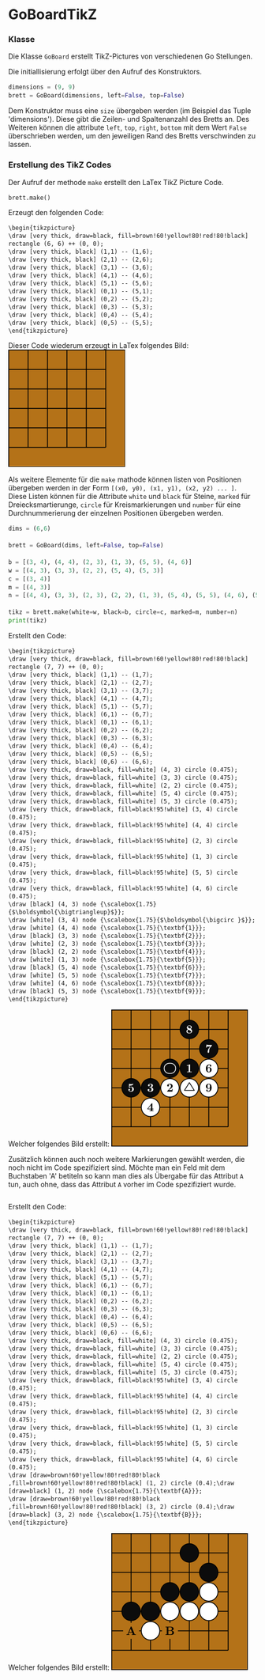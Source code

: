 # GoBoardTikZ

### Klasse
Die Klasse `GoBoard` erstellt TikZ-Pictures von verschiedenen Go Stellungen.

Die initiallisierung erfolgt über den Aufruf des Konstruktors.

~~~python
dimensions = (9, 9)
brett = GoBoard(dimensions, left=False, top=False)
~~~

Dem Konstruktor muss eine `size` übergeben werden (im Beispiel das Tuple 'dimensions'). Diese gibt die Zeilen- und Spaltenanzahl des Bretts an. Des Weiteren können die attribute `left`, `top`, `right`, `bottom` mit dem Wert `False` überschrieben werden, um den jeweiligen Rand des Bretts verschwinden zu lassen.

### Erstellung des TikZ Codes
Der Aufruf der methode `make` erstellt den LaTex TikZ Picture Code.
~~~python
brett.make()
~~~
Erzeugt den folgenden Code:
~~~
\begin{tikzpicture}
\draw [very thick, draw=black, fill=brown!60!yellow!80!red!80!black] rectangle (6, 6) ++ (0, 0);
\draw [very thick, black] (1,1) -- (1,6);
\draw [very thick, black] (2,1) -- (2,6);
\draw [very thick, black] (3,1) -- (3,6);
\draw [very thick, black] (4,1) -- (4,6);
\draw [very thick, black] (5,1) -- (5,6);
\draw [very thick, black] (0,1) -- (5,1);
\draw [very thick, black] (0,2) -- (5,2);
\draw [very thick, black] (0,3) -- (5,3);
\draw [very thick, black] (0,4) -- (5,4);
\draw [very thick, black] (0,5) -- (5,5);
\end{tikzpicture}
~~~
Dieser Code wiederum erzeugt in LaTex folgendes Bild:
![Go Board 5x5](demo_1.png)

Als weitere Elemente für die `make` mathode können listen von Positionen übergeben werden in der Form `[(x0, y0), (x1, y1), (x2, y2) ... ]`. Diese Listen können für die Attribute `white` und `black` für Steine, `marked` für Dreiecksmartierunge, `circle` für Kreismarkierungen und `number` für eine Durchnummerierung der einzelnen Positionen übergeben werden.

~~~python
dims = (6,6)

brett = GoBoard(dims, left=False, top=False)

b = [(3, 4), (4, 4), (2, 3), (1, 3), (5, 5), (4, 6)]
w = [(4, 3), (3, 3), (2, 2), (5, 4), (5, 3)]
c = [(3, 4)]
m = [(4, 3)]
n = [(4, 4), (3, 3), (2, 3), (2, 2), (1, 3), (5, 4), (5, 5), (4, 6), (5, 3)]

tikz = brett.make(white=w, black=b, circle=c, marked=m, number=n)
print(tikz)
~~~

Erstellt den Code:

~~~
\begin{tikzpicture}
\draw [very thick, draw=black, fill=brown!60!yellow!80!red!80!black] rectangle (7, 7) ++ (0, 0);
\draw [very thick, black] (1,1) -- (1,7);
\draw [very thick, black] (2,1) -- (2,7);
\draw [very thick, black] (3,1) -- (3,7);
\draw [very thick, black] (4,1) -- (4,7);
\draw [very thick, black] (5,1) -- (5,7);
\draw [very thick, black] (6,1) -- (6,7);
\draw [very thick, black] (0,1) -- (6,1);
\draw [very thick, black] (0,2) -- (6,2);
\draw [very thick, black] (0,3) -- (6,3);
\draw [very thick, black] (0,4) -- (6,4);
\draw [very thick, black] (0,5) -- (6,5);
\draw [very thick, black] (0,6) -- (6,6);
\draw [very thick, draw=black, fill=white] (4, 3) circle (0.475);
\draw [very thick, draw=black, fill=white] (3, 3) circle (0.475);
\draw [very thick, draw=black, fill=white] (2, 2) circle (0.475);
\draw [very thick, draw=black, fill=white] (5, 4) circle (0.475);
\draw [very thick, draw=black, fill=white] (5, 3) circle (0.475);
\draw [very thick, draw=black, fill=black!95!white] (3, 4) circle (0.475);
\draw [very thick, draw=black, fill=black!95!white] (4, 4) circle (0.475);
\draw [very thick, draw=black, fill=black!95!white] (2, 3) circle (0.475);
\draw [very thick, draw=black, fill=black!95!white] (1, 3) circle (0.475);
\draw [very thick, draw=black, fill=black!95!white] (5, 5) circle (0.475);
\draw [very thick, draw=black, fill=black!95!white] (4, 6) circle (0.475);
\draw [black] (4, 3) node {\scalebox{1.75}{$\boldsymbol{\bigtriangleup}$}};
\draw [white] (3, 4) node {\scalebox{1.75}{$\boldsymbol{\bigcirc }$}};
\draw [white] (4, 4) node {\scalebox{1.75}{\textbf{1}}};
\draw [black] (3, 3) node {\scalebox{1.75}{\textbf{2}}};
\draw [white] (2, 3) node {\scalebox{1.75}{\textbf{3}}};
\draw [black] (2, 2) node {\scalebox{1.75}{\textbf{4}}};
\draw [white] (1, 3) node {\scalebox{1.75}{\textbf{5}}};
\draw [black] (5, 4) node {\scalebox{1.75}{\textbf{6}}};
\draw [white] (5, 5) node {\scalebox{1.75}{\textbf{7}}};
\draw [white] (4, 6) node {\scalebox{1.75}{\textbf{8}}};
\draw [black] (5, 3) node {\scalebox{1.75}{\textbf{9}}};
\end{tikzpicture}
~~~
Welcher folgendes Bild erstellt:
![3-3 Invasion](demo_2.png)

Zusätzlich können auch noch weitere Markierungen gewählt werden, die noch nicht im Code spezifiziert sind. Möchte man ein Feld mit  dem Buchstaben 'A' betiteln so kann man dies als Übergabe für das Attribut `A` tun, auch ohne, dass das Attribut `A` vorher im Code spezifiziert wurde.

~~~python

~~~
Erstellt den Code:
~~~
\begin{tikzpicture}
\draw [very thick, draw=black, fill=brown!60!yellow!80!red!80!black] rectangle (7, 7) ++ (0, 0);
\draw [very thick, black] (1,1) -- (1,7);
\draw [very thick, black] (2,1) -- (2,7);
\draw [very thick, black] (3,1) -- (3,7);
\draw [very thick, black] (4,1) -- (4,7);
\draw [very thick, black] (5,1) -- (5,7);
\draw [very thick, black] (6,1) -- (6,7);
\draw [very thick, black] (0,1) -- (6,1);
\draw [very thick, black] (0,2) -- (6,2);
\draw [very thick, black] (0,3) -- (6,3);
\draw [very thick, black] (0,4) -- (6,4);
\draw [very thick, black] (0,5) -- (6,5);
\draw [very thick, black] (0,6) -- (6,6);
\draw [very thick, draw=black, fill=white] (4, 3) circle (0.475);
\draw [very thick, draw=black, fill=white] (3, 3) circle (0.475);
\draw [very thick, draw=black, fill=white] (2, 2) circle (0.475);
\draw [very thick, draw=black, fill=white] (5, 4) circle (0.475);
\draw [very thick, draw=black, fill=white] (5, 3) circle (0.475);
\draw [very thick, draw=black, fill=black!95!white] (3, 4) circle (0.475);
\draw [very thick, draw=black, fill=black!95!white] (4, 4) circle (0.475);
\draw [very thick, draw=black, fill=black!95!white] (2, 3) circle (0.475);
\draw [very thick, draw=black, fill=black!95!white] (1, 3) circle (0.475);
\draw [very thick, draw=black, fill=black!95!white] (5, 5) circle (0.475);
\draw [very thick, draw=black, fill=black!95!white] (4, 6) circle (0.475);
\draw [draw=brown!60!yellow!80!red!80!black ,fill=brown!60!yellow!80!red!80!black] (1, 2) circle (0.4);\draw [draw=black] (1, 2) node {\scalebox{1.75}{\textbf{A}}};
\draw [draw=brown!60!yellow!80!red!80!black ,fill=brown!60!yellow!80!red!80!black] (3, 2) circle (0.4);\draw [draw=black] (3, 2) node {\scalebox{1.75}{\textbf{B}}};
\end{tikzpicture}
~~~
Welcher folgendes Bild erstellt:
![Follow Up](demo_3.png)
